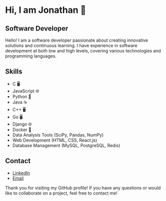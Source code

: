 # Hi, I am Jonathan 👋

## Software Developer

Hello! I am a software developer passionate about creating innovative solutions and continuous learning. I have experience in software development at both low and high levels, covering various technologies and programming languages.

## Skills

- C 🖥️
- JavaScript 🌐
- Python 🐍
- Java ☕
- C++ 🖥️
- Go 🖥️
- Django 🌐
- Docker 🐳
- Data Analysis Tools (SciPy, Pandas, NumPy)
- Web Development (HTML, CSS, React.js)
- Database Management (MySQL, PostgreSQL, Redis)

## Contact

- [LinkedIn](https://www.linkedin.com/in/jonathan-armando-patino)
- [Email](mailto:jonathan.lafalda@gmail.com)

Thank you for visiting my GitHub profile! If you have any questions or would like to collaborate on a project, feel free to contact me!

